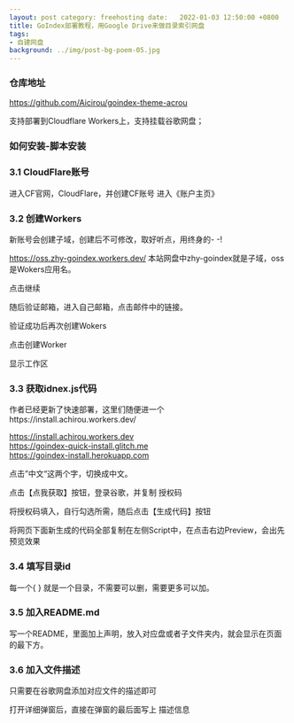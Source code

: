 ```yaml
---
layout: post category: freehosting date:   2022-01-03 12:50:00 +0800
title: GoIndex部署教程，用Google Drive来做目录索引网盘
tags:
- 自建网盘
background: ../img/post-bg-poem-05.jpg
---
```



### 仓库地址
https://github.com/Aicirou/goindex-theme-acrou

支持部署到Cloudflare Workers上，支持挂载谷歌网盘；

### 如何安装-脚本安装

### 3.1 CloudFlare账号
进入CF官网，CloudFlare，并创建CF账号
进入《账户主页》

### 3.2 创建Workers

新账号会创建子域，创建后不可修改，取好听点，用终身的- -!

https://oss.zhy-goindex.workers.dev/ 本站网盘中zhy-goindex就是子域，oss是Wokers应用名。

点击继续

随后验证邮箱，进入自己邮箱，点击邮件中的链接。

验证成功后再次创建Wokers

点击创建Worker

显示工作区

### 3.3 获取idnex.js代码
作者已经更新了快速部署，这里们随便进一个https://install.achirou.workers.dev/

https://install.achirou.workers.dev<br>
https://goindex-quick-install.glitch.me<br>
https://goindex-install.herokuapp.com<br>

点击”中文“这两个字，切换成中文。

点击【点我获取】按钮，登录谷歌，并复制 授权码

将授权码填入，自行勾选所需，随后点击【生成代码】按钮

将网页下面新生成的代码全部复制在左侧Script中，在点击右边Preview，会出先预览效果

### 3.4 填写目录id

每一个{ } 就是一个目录，不需要可以删，需要更多可以加。

### 3.5 加入README.md
写一个README，里面加上声明，放入对应盘或者子文件夹内，就会显示在页面的最下方。

### 3.6 加入文件描述
只需要在谷歌网盘添加对应文件的描述即可

打开详细弹窗后，直接在弹窗的最后面写上 描述信息
